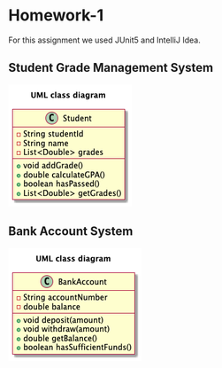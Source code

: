# Homework-1

For this assignment we used JUnit5 and IntelliJ Idea.

## Student Grade Management System

![alt text](src/main/resources/student-UML_class_diagram.png)

## Bank Account System

![alt text](src/main/resources/bank-account-UML_class_diagram.png)

